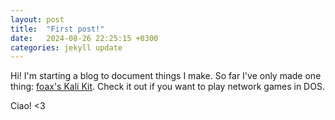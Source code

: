 ```yaml
---
layout: post
title:  "First post!"
date:   2024-08-26 22:25:15 +0300
categories: jekyll update
---
```


Hi!
I'm starting a blog to document things I make.
So far I've only made one thing: [foax's Kali Kit](https://fo.ax/kali-kit/).
Check it out if you want to play network games in DOS.

Ciao! <3
